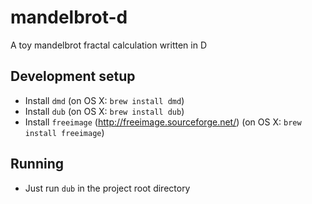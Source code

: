 # mandelbrot-d
A toy mandelbrot fractal calculation written in D

## Development setup
* Install `dmd` (on OS X: `brew install dmd`)
* Install `dub` (on OS X: `brew install dub`)
* Install `freeimage` (http://freeimage.sourceforge.net/) (on OS X: `brew install freeimage`)

## Running
* Just run `dub` in the project root directory
